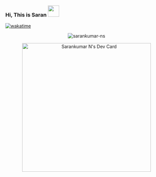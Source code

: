 ### Hi, This is Saran <img src="https://media.giphy.com/media/hvRJCLFzcasrR4ia7z/giphy.gif" width="35">

[![wakatime](https://wakatime.com/badge/user/c7717692-4085-4561-a431-692fef9dcbd3.svg)](https://wakatime.com/@c7717692-4085-4561-a431-692fef9dcbd3)

<p align="center">
  <img src="https://github-readme-streak-stats.herokuapp.com?user=sarankumar-ns&theme=holi-theme&date_format=j%20M%5B%20Y%5D" alt="sarankumar-ns" />
</p>
<p align="center">
<a href="https://app.daily.dev/sarankumar_ns"><img src="https://api.daily.dev/devcards/8ecf2c58fab04412aef0d4abc7a2c81b.png?r=hau" width="400" alt="Sarankumar N's Dev Card"/></a>
  </p>

<!--
**sarankumar-ns/sarankumar-ns** is a ✨ _special_ ✨ repository because its `README.md` (this file) appears on your GitHub profile.

Here are some ideas to get you started:

- 🔭 I’m currently working on ...
- 🌱 I’m currently learning ...
- 👯 I’m looking to collaborate on ...
- 🤔 I’m looking for help with ...
- 💬 Ask me about ...
- 📫 How to reach me: ...
- 😄 Pronouns: ...
- ⚡ Fun fact: ...
-->
